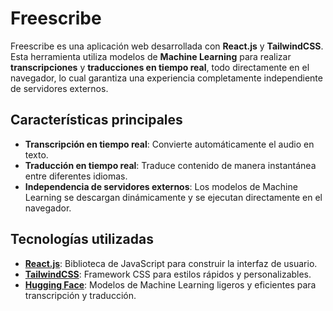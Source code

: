 # Freescribe

Freescribe es una aplicación web desarrollada con **React.js** y **TailwindCSS**. Esta herramienta utiliza modelos de **Machine Learning** para realizar **transcripciones** y **traducciones en tiempo real**, todo directamente en el navegador, lo cual garantiza una experiencia completamente independiente de servidores externos.

## Características principales

- **Transcripción en tiempo real**: Convierte automáticamente el audio en texto.
- **Traducción en tiempo real**: Traduce contenido de manera instantánea entre diferentes idiomas.
- **Independencia de servidores externos**: Los modelos de Machine Learning se descargan dinámicamente y se ejecutan directamente en el navegador.

## Tecnologías utilizadas

- **[React.js](https://reactjs.org/)**: Biblioteca de JavaScript para construir la interfaz de usuario.
- **[TailwindCSS](https://tailwindcss.com/)**: Framework CSS para estilos rápidos y personalizables.
- **[Hugging Face](https://huggingface.co/)**: Modelos de Machine Learning ligeros y eficientes para transcripción y traducción.
